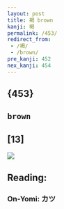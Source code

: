 ```yaml
---
layout: post
title: 褐 brown
kanji: 褐
permalink: /453/
redirect_from:
 - /褐/
 - /brown/
pre_kanji: 452
nex_kanji: 454
---
```


## {453}

## `brown`

## [13]

<div class="stroke"><img src="E8A490.png" /></div>

## Reading:

### On-Yomi: カツ
